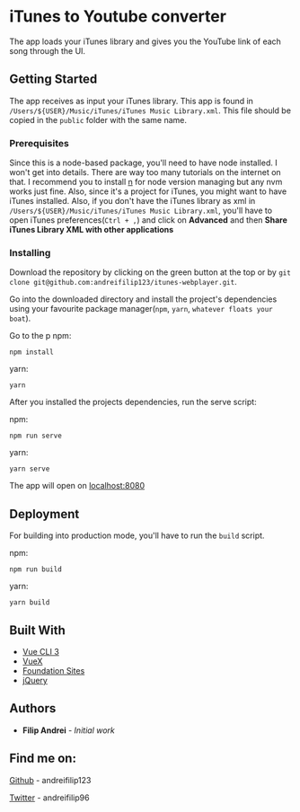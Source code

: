 # iTunes to Youtube converter

The app loads your iTunes library and gives you the YouTube link of each song through the UI.

## Getting Started

The app receives as input your iTunes library. This app is found in `/Users/${USER}/Music/iTunes/iTunes Music Library.xml`. This file should be copied in the `public` folder with the same name.

### Prerequisites

Since this is a node-based package, you'll need to have node installed. I won't get into details. There are way too many tutorials on the internet on that. I recommend you to install [n](https://github.com/tj/n) for node version managing but any nvm works just fine.
Also, since it's a project for iTunes, you might want to have iTunes installed. Also, if you don't have the iTunes library as xml in `/Users/${USER}/Music/iTunes/iTunes Music Library.xml`, you'll have to open iTunes preferences(`Ctrl + ,`) and click on **Advanced** and then **Share iTunes Library XML with other applications**

### Installing

Download the repository by clicking on the green button at the top or by `git clone git@github.com:andreifilip123/itunes-webplayer.git`.

Go into the downloaded directory and install the project's dependencies using your favourite package manager(`npm`, `yarn`, `whatever floats your boat`).

Go to the p
npm:

```
npm install
```

yarn:

```
yarn
```

After you installed the projects dependencies, run the serve script:

npm:

```
npm run serve
```

yarn: 

```
yarn serve
```

The app will open on [localhost:8080](http://localhost:8080)

## Deployment

For building into production mode, you'll have to run the `build` script.

npm:

```
npm run build
```

yarn:

```
yarn build
```

## Built With

* [Vue CLI 3](https://cli.vuejs.org)
* [VueX](https://vuex.vuejs.org)
* [Foundation Sites](https://foundation.zurb.com/sites/docs/)
* [jQuery](https://jquery.com)

## Authors

* **Filip Andrei** - *Initial work* 

## Find me on:
 [Github](https://github.com/andreifilip123/) - andreifilip123
 
 [Twitter](https://twitter.com/andreifilip96) - andreifilip96
 
